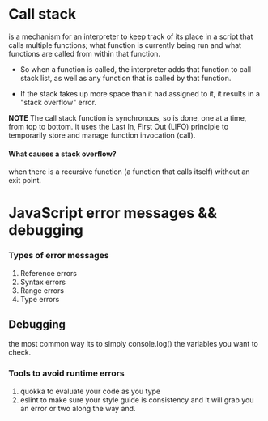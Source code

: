 # Call stack
is a mechanism for an interpreter to keep track of its place in a script that calls multiple functions; what function is currently being run and what functions are called from within that function.

- So when a function is called, the interpreter adds that function to call stack list, as well as any function that is called by that function. 

- If the stack takes up more space than it had assigned to it, it results in a "stack overflow" error.

**NOTE**
The  call stack function is synchronous, so is done, one at a time, from top to bottom. it uses the Last In, First Out (LIFO) principle to temporarily store and manage function invocation (call). 

#### What causes a stack overflow?
when there is a recursive function (a function that calls itself) without an exit point. 

# JavaScript error messages && debugging

### Types of error messages
1. Reference errors
2. Syntax errors
3. Range errors
4. Type errors

## Debugging
the most common way its to simply console.log() the variables you want to check.

### Tools to avoid runtime errors
1. quokka to evaluate your code as you type
2. eslint to make sure your style guide is consistency and it will grab you an error or two along the way and. 